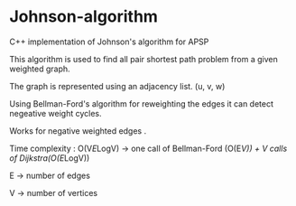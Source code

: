 # Johnson-algorithm
C++ implementation of Johnson's algorithm for APSP

This algorithm is used to find all pair shortest path problem from a given weighted graph.

The graph is represented using an adjacency list. (u, v, w)

Using Bellman-Ford's algorithm for reweighting the edges it can detect negeative weight cycles.

Works for negative weighted edges .

Time complexity : O(V*E*LogV) -> one call of Bellman-Ford (O(E*V)) + V calls of Dijkstra(O(E*LogV))

E -> number of edges

V -> number of vertices
